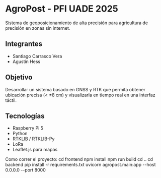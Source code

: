 # AgroPost - PFI UADE 2025
Sistema de geoposicionamiento de alta precisión para agricultura de precisión en zonas sin internet.

## Integrantes
- Santiago Carrasco Vera
- Agustín Hess

## Objetivo
Desarrollar un sistema basado en GNSS y RTK que permita obtener ubicación precisa (< ±8 cm) y visualizarla en tiempo real en una interfaz táctil.

## Tecnologías
- Raspberry Pi 5
- Python
- RTKLIB / RTKLIB-Py
- LoRa
- Leaflet.js para mapas

Como correr el proyecto:
cd frontend
npm install
npm run build
cd ..
cd backend
pip install -r requirements.txt
uvicorn agropost.main:app --host 0.0.0.0 --port 8000
